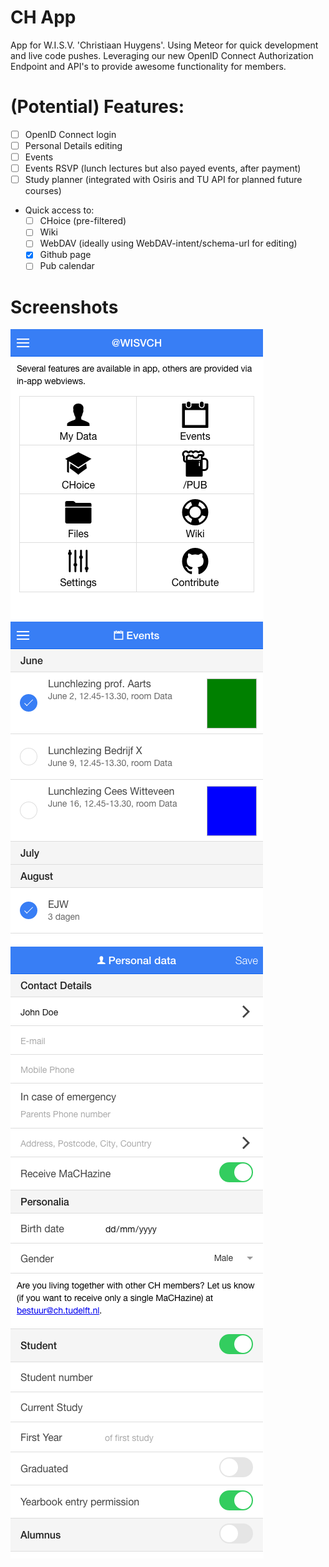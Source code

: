 # CH App
App for W.I.S.V. 'Christiaan Huygens'. Using Meteor for quick development and live code pushes. Leveraging our new OpenID Connect Authorization Endpoint and API's to provide awesome functionality for members.

# (Potential) Features:

- [ ] OpenID Connect login
- [ ] Personal Details editing
- [ ] Events
- [ ] Events RSVP (lunch lectures but also payed events, after payment)
- [ ] Study planner (integrated with Osiris and TU API for planned future courses)
- Quick access to:
	- [ ] CHoice (pre-filtered)
	- [ ] Wiki
	- [ ] WebDAV (ideally using WebDAV-intent/schema-url for editing)
	- [x] Github page
	- [ ] Pub calendar
	
# Screenshots

![Start](welcome.png)
![Start](events.png)
![Start](personal.png)
